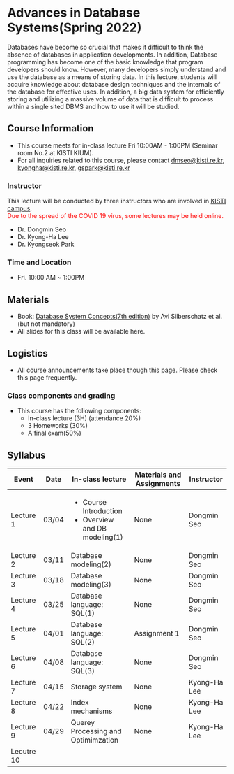 # Advances in Database Systems(Spring 2022)
Databases have become so crucial that makes it difficult to think the absence of databases in application developments.
In addition, Database programming has become one of the basic knowledge that program developers should know. 
However, many developers simply understand and use the database as a means of storing data. 
In this lecture, students will acquire knowledge about database design techniques and the internals of the database for effective uses. 
In addition, a big data system for efficiently storing and utilizing a massive volume of data that is difficult to process within a single sited DBMS and how to use it will be studied. 

## Course Information
- This course meets for in-class lecture Fri 10:00AM - 1:00PM (Seminar room No.2 at KISTI KIUM).
- For all inquiries related to this course, please contact dmseo@kisti.re.kr, kyongha@kisti.re.kr, gspark@kisti.re.kr
### Instructor
This lecture will be conducted by three instructors who are involved in <a href="https://www.ust.ac.kr/prog/major/eng/sub03_03_02/IR/view.do?majorNo=32">KISTI campus</a>. 
<br>
<span style="color:red">Due to the spread of the COVID 19 virus, some lectures may be held online.</span> 
- Dr. Dongmin Seo
- Dr. Kyong-Ha Lee
- Dr. Kyongseok Park  
### Time and Location
- Fri. 10:00 AM ~ 1:00PM
## Materials
- Book: <a href="https://db-book.com/">Database System Concepts(7th edition)</a> by Avi Silberschatz et al.(but not mandatory)
- All slides for this class will be available here. 
## Logistics
- All course announcements take place though this page. Please check this page frequently.
### Class components and grading
- This course has the following components:
  - In-class lecture (3H) (attendance 20%)
  - 3 Homeworks (30%)
  - A final exam(50%)
## Syllabus
|Event|Date|In-class lecture|Materials and Assignments|Instructor|
|---------|----|----------------------|------------|---------|
|Lecture 1|03/04|<ul><li>Course Introduction<li> Overview and DB modeling(1)|None |Dongmin Seo|
|Lecture 2|03/11|Database modeling(2)|None |Dongmin Seo|
|Lecture 3|03/18|Database modeling(3)|None |Dongmin Seo|
|Lecture 4|03/25|Database language: SQL(1)|None |Dongmin Seo|
|Lecture 5|04/01|Database language: SQL(2)|Assignment 1|Dongmin Seo|
|Lecture 6|04/08|Database language: SQL(3)|None|Dongmin Seo|
|Lecture 7|04/15|Storage system|None|Kyong-Ha Lee|
|Lecture 8|04/22|Index mechanisms|None|Kyong-Ha Lee|
|Lecture 9|04/29|Querey Processing and Optimimzation|None|Kyong-Ha Lee|
|Lecutre 10|
  
  

